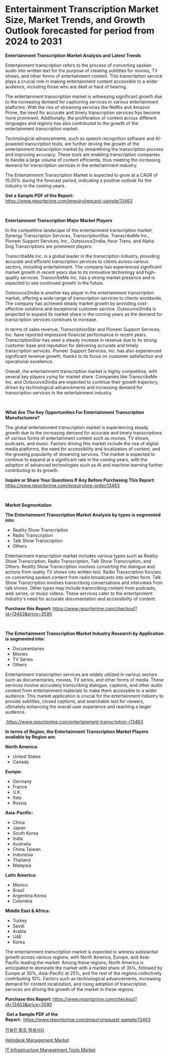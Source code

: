 <p><h1>Entertainment Transcription Market Size, Market Trends, and Growth Outlook forecasted for period from 2024 to 2031</h1></p><p><strong>Entertainment Transcription Market Analysis and Latest Trends</strong></p>
<p><p>Entertainment transcription refers to the process of converting spoken audio into written text for the purpose of creating subtitles for movies, TV shows, and other forms of entertainment content. This transcription service plays a crucial role in making entertainment content accessible to a wider audience, including those who are deaf or hard of hearing.</p><p>The entertainment transcription market is witnessing significant growth due to the increasing demand for captioning services in various entertainment platforms. With the rise of streaming services like Netflix and Amazon Prime, the need for accurate and timely transcription services has become more prominent. Additionally, the proliferation of content across different languages and regions has also contributed to the growth of the entertainment transcription market.</p><p>Technological advancements, such as speech recognition software and AI-powered transcription tools, are further driving the growth of the entertainment transcription market by streamlining the transcription process and improving accuracy. These tools are enabling transcription companies to handle a large volume of content efficiently, thus meeting the increasing demand for transcription services in the entertainment industry.</p><p>The Entertainment Transcription Market is expected to grow at a CAGR of 15.00% during the forecast period, indicating a positive outlook for the industry in the coming years.</p></p>
<p><strong>Get a Sample PDF of the Report:&nbsp;</strong> <a href="https://www.reportprime.com/enquiry/request-sample/13463">https://www.reportprime.com/enquiry/request-sample/13463</a></p>
<p>&nbsp;</p>
<p><strong>Entertainment Transcription Major Market Players</strong></p>
<p><p>In the competitive landscape of the entertainment transcription market, Synergy Transcription Services, TranscriptionStar, TranscribeMe Inc., Pioneer Support Services, Inc., Outsource2india, Hour Trans, and Alpha Dog Transcriptions are prominent players. </p><p>TranscribeMe Inc. is a global leader in the transcription industry, providing accurate and efficient transcription services to clients across various sectors, including entertainment. The company has experienced significant market growth in recent years due to its innovative technology and high-quality services. TranscribeMe Inc. has a strong market presence and is expected to see continued growth in the future.</p><p>Outsource2india is another key player in the entertainment transcription market, offering a wide range of transcription services to clients worldwide. The company has achieved steady market growth by providing cost-effective solutions and exceptional customer service. Outsource2india is projected to expand its market share in the coming years as the demand for transcription services continues to increase.</p><p>In terms of sales revenue, TranscriptionStar and Pioneer Support Services, Inc. have reported impressive financial performance in recent years. TranscriptionStar has seen a steady increase in revenue due to its strong customer base and reputation for delivering accurate and timely transcription services. Pioneer Support Services, Inc. has also experienced significant revenue growth, thanks to its focus on customer satisfaction and operational excellence.</p><p>Overall, the entertainment transcription market is highly competitive, with several key players vying for market share. Companies like TranscribeMe Inc. and Outsource2india are expected to continue their growth trajectory, driven by technological advancements and increasing demand for transcription services in the entertainment industry.</p></p>
<p>&nbsp;</p>
<p><strong>What Are The Key Opportunities For Entertainment Transcription Manufacturers?</strong></p>
<p><p>The global entertainment transcription market is experiencing steady growth due to the increasing demand for accurate and timely transcriptions of various forms of entertainment content such as movies, TV shows, podcasts, and music. Factors driving this market include the rise of digital media platforms, the need for accessibility and localization of content, and the growing popularity of streaming services. The market is expected to continue to expand at a significant rate in the coming years, with the adoption of advanced technologies such as AI and machine learning further contributing to its growth.</p></p>
<p><strong>Inquire or Share Your Questions If Any Before Purchasing This Report:</strong> <a href="https://www.reportprime.com/enquiry/pre-order/13463">https://www.reportprime.com/enquiry/pre-order/13463</a></p>
<p>&nbsp;</p>
<p><strong>Market Segmentation</strong></p>
<p><strong>The Entertainment Transcription Market Analysis by types is segmented into:</strong></p>
<p><ul><li>Reality Show Transcription</li><li>Radio Transcription</li><li>Talk Show Transcription</li><li>Others</li></ul></p>
<p><p>Entertainment transcription market includes various types such as Reality Show Transcription, Radio Transcription, Talk Show Transcription, and Others. Reality Show Transcription involves converting the dialogue and actions from reality TV shows into written text. Radio Transcription focuses on converting spoken content from radio broadcasts into written form. Talk Show Transcription involves transcribing conversations and interviews from talk shows. Other types may include transcribing content from podcasts, web series, or music videos. These services cater to the entertainment industry's need for accurate documentation and accessibility of content.</p></p>
<p><strong>Purchase this Report:&nbsp;</strong><a href="https://www.reportprime.com/checkout?id=13463&price=3590">https://www.reportprime.com/checkout?id=13463&price=3590</a></p>
<p>&nbsp;</p>
<p><strong>The Entertainment Transcription Market Industry Research by Application is segmented into:</strong></p>
<p><ul><li>Documentaries</li><li>Movies</li><li>TV Series</li><li>Others</li></ul></p>
<p><p>Entertainment transcription services are widely utilized in various sectors such as documentaries, movies, TV series, and other forms of media. These services involve accurately transcribing dialogue, captions, and other audio content from entertainment materials to make them accessible to a wider audience. This market application is crucial for the entertainment industry to provide subtitles, closed captions, and searchable text for viewers, ultimately enhancing the overall user experience and reaching a larger audience.</p></p>
<p><a href="https://www.reportprime.com/entertainment-transcription-r13463">&nbsp;https://www.reportprime.com/entertainment-transcription-r13463</a></p>
<p><strong>In terms of Region, the Entertainment Transcription Market Players available by Region are:</strong></p>
<p>
    <p> <strong> North America: </strong>
        <ul>
            <li>United States</li>
            <li>Canada</li>
        </ul>
        </p> 
    <p> <strong> Europe: </strong>
        <ul>
            <li>Germany</li>
            <li>France</li>
            <li>U.K.</li>
            <li>Italy</li>
            <li>Russia</li>
        </ul>
        </p> 
    <p> <strong> Asia-Pacific: </strong>
        <ul>
            <li>China</li>
            <li>Japan</li>
            <li>South Korea</li>
            <li>India</li>
            <li>Australia</li>
            <li>China Taiwan</li>
            <li>Indonesia</li>
            <li>Thailand</li>
            <li>Malaysia</li>
        </ul>
        </p> 
    <p> <strong> Latin America: </strong>
        <ul>
            <li>Mexico</li>
            <li>Brazil</li>
            <li>Argentina Korea</li>
            <li>Colombia</li>
        </ul>
        </p> 
    <p> <strong> Middle East & Africa: </strong>
        <ul>
            <li>Turkey</li>
            <li>Saudi</li>
            <li>Arabia</li>
            <li>UAE</li>
            <li>Korea</li>
        </ul>
    </p>
    </p>
<p><p>The entertainment transcription market is expected to witness substantial growth across various regions, with North America, Europe, and Asia-Pacific leading the market. Among these regions, North America is anticipated to dominate the market with a market share of 35%, followed by Europe at 30%, Asia-Pacific at 25%, and the rest of the regions collectively contributing 10%. Factors such as technological advancements, increasing demand for content localization, and rising adoption of transcription services are driving the growth of the market in these regions.</p></p>
<p><strong>Purchase this Report: </strong><a href="https://www.reportprime.com/checkout?id=13463&price=3590">https://www.reportprime.com/checkout?id=13463&price=3590</a></p>
<p>&nbsp;<strong>Get a Sample PDF of the Report:&nbsp;&nbsp;</strong><a href="https://www.reportprime.com/enquiry/request-sample/13463">https://www.reportprime.com/enquiry/request-sample/13463</a></p>
<p><strong></strong></p>
<p><p><a href="https://github.com/CliftonFisher9067/Market-Research-Report-List-1/blob/main/304775022547.md">인슐린 펌프 액세서리</a></p><p><a href="https://github.com/dx0328/Market-Research-Report-List-2/blob/main/helpdesk-management-market.md">Helpdesk Management Market</a></p><p><a href="https://github.com/Glendatilghmankmgz0rbhwpy/Market-Research-Report-List-2/blob/main/it-infrastructure-management-tools-market.md">IT Infrastructure Management Tools Market</a></p></p>